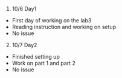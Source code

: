 1. 10/6 Day1
* First day of working on the lab3
* Reading instruction and working on setup
* No issue

2. 10/7 Day2
* Finished setting up
* Work on part 1 and part 2
* No issue